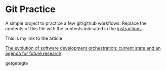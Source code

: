 # Git Practice
A simple project to practice a few git/github workflows.  Replace the contents of this file with the contents indicated in the [instructions](./instructions.md).

This is my link to the article 

[The evolution of software development orchestration: current state and an agenda for future research](https://www.tandfonline.com/doi/full/10.1080/0960085X.2020.1831834)

getgetegte
